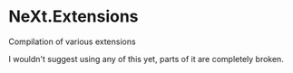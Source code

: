 # NeXt.Extensions
Compilation of various extensions

I wouldn't suggest using any of this yet, parts of it are completely broken.

